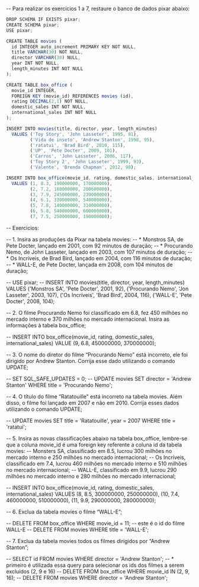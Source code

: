 -- Para realizar os exercícios 1 a 7, restaure o banco de dados pixar abaixo:
```js
DROP SCHEMA IF EXISTS pixar;
CREATE SCHEMA pixar;
USE pixar;

CREATE TABLE movies (
  id INTEGER auto_increment PRIMARY KEY NOT NULL,
  title VARCHAR(30) NOT NULL,
  director VARCHAR(30) NULL,
  year INT NOT NULL,
  length_minutes INT NOT NULL
);

CREATE TABLE box_office (
  movie_id INTEGER,
  FOREIGN KEY (movie_id) REFERENCES movies (id),
  rating DECIMAL(2,1) NOT NULL,
  domestic_sales INT NOT NULL,
  international_sales INT NOT NULL
);

INSERT INTO movies(title, director, year, length_minutes)
  VALUES ('Toy Story', 'John Lasseter', 1995, 81),
         ('Vida de inseto', 'Andrew Stanton', 1998, 95),
         ('ratatui', 'Brad Bird', 2010, 115),
         ('UP', 'Pete Docter', 2009, 101),
         ('Carros', 'John Lasseter', 2006, 117),
         ('Toy Story 2', 'John Lasseter', 1999, 93),
         ('Valente', 'Brenda Chapman', 2012, 98);

INSERT INTO box_office(movie_id, rating, domestic_sales, international_sales)
  VALUES (1, 8.3, 190000000, 170000000),
         (2, 7.2, 160000000, 200600000),
         (3, 7.9, 245000000, 239000000),
         (4, 6.1, 330000000, 540000000),
         (5, 7.8, 140000000, 310000000),
         (6, 5.8, 540000000, 600000000),
         (7, 7.5, 250000000, 190000000);
```
-- Exercicios:

-- 1. Insira as produções da Pixar na tabela movies:
-- * Monstros SA, de Pete Docter, lançado em 2001, com 92 minutos de duração;
-- * Procurando Nemo, de John Lasseter, lançado em 2003, com 107 minutos de duração;
-- * Os Incríveis, de Brad Bird, lançado em 2004, com 116 minutos de duração;
-- * WALL-E, de Pete Docter, lançada em 2008, com 104 minutos de duração;

-- USE pixar;
-- INSERT INTO movies(title, director, year, length_minutes)
  VALUES ('Monstros SA', 'Pete Docter', 2001, 92),
         ('Procurando Nemo', 'Jon Lasseter', 2003, 107),
         ('Os Incríveis', 'Brad Bird', 2004, 116),
         ('WALL-E', 'Pete Docter', 2008, 104);


-- 2. O filme Procurando Nemo foi classificado em 6.8, fez 450 milhões no mercado interno e 370 milhões no mercado internacional. Insira as informações à tabela box_office;

-- INSERT INTO box_office(movie_id, rating, domestic_sales, international_sales)
  VALUE (9, 6.8, 450000000, 370000000);


-- 3. O nome do diretor do filme “Procurando Nemo” está incorreto, ele foi dirigido por Andrew Stanton. Corrija esse dado utilizando o comando UPDATE;

-- SET SQL_SAFE_UPDATES = 0;
-- UPDATE movies
SET director = 'Andrew Stanton'
WHERE title = 'Procurando Nemo';


-- 4. O título do filme “Ratatouille” está incorreto na tabela movies. Além disso, o filme foi lançado em 2007 e não em 2010. Corrija esses dados utilizando o comando UPDATE;

-- UPDATE movies
SET title = 'Ratatouille', year = 2007
WHERE title = 'ratatui';


-- 5. Insira as novas classificações abaixo na tabela box_office, lembre-se que a coluna movie_id é uma foreign key referente a coluna id da tabela movies:
-- Monsters SA, classificado em 8.5, lucrou 300 milhões no mercado interno e 250 milhões no mercado internacional;
-- Os Incríveis, classificado em 7.4, lucrou 460 milhões no mercado interno e 510 milhões no mercado internacional;
-- WALL-E, classificado em 9.9, lucrou 290 milhões no mercado interno e 280 milhões no mercado internacional;

-- INSERT INTO box_office(movie_id, rating, domestic_sales, international_sales)
  VALUES (8, 8.5, 300000000, 250000000),
         (10, 7.4, 460000000, 510000000),
         (11, 9.9, 290000000, 280000000);


-- 6. Exclua da tabela movies o filme “WALL-E”;

-- DELETE FROM box_office WHERE movie_id = 11; -- este é o id do filme WALL-E
-- DELETE FROM movies WHERE title = 'WALL-E';

-- 7. Exclua da tabela movies todos os filmes dirigidos por “Andrew Stanton”;

-- SELECT id FROM movies WHERE director = 'Andrew Stanton';
-- * primeiro é utilizada essa query para selecionar os ids dos filmes a serem excluídos (2, 9 e 16)
-- DELETE FROM box_office WHERE movie_id IN (2, 9, 16);
-- DELETE FROM movies WHERE director = 'Andrew Stanton';